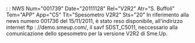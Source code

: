  :  : NWS Num="001739" Date="20111128" Rel="V2R2" Atr="S. Buffoli" Tem="APP" App="C5" Tit="Spesometro V2R2" Sts="20"
In riferimento alla news numero 001736 del 15/11/2011, è stato reso disponibile, all'indirizzo internet ftp : //demo.smeup.com/, il savf SDST_C5011, neccessario alla comunicazione dello spesometro per la versione V2R2 di Sme.Up.
